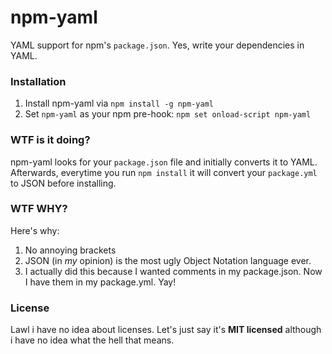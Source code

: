 
npm-yaml
========

YAML support for npm's `package.json`. Yes, write your dependencies in YAML.


### Installation

1. Install npm-yaml via `npm install -g npm-yaml`
2. Set `npm-yaml` as your npm pre-hook: `npm set onload-script npm-yaml`

### WTF is it doing?

npm-yaml looks for your `package.json` file and initially converts it to YAML. Afterwards, everytime you run `npm install` it will convert your `package.yml` to JSON before installing.

### WTF WHY?

Here's why:

1. No annoying brackets
2. JSON (in _my_ opinion) is the most ugly Object Notation language ever.
3. I actually did this because I wanted comments in my package.json. Now I have them in my package.yml. Yay!

### License

Lawl i have no idea about licenses. Let's just say it's **MIT licensed** although i have no idea what the hell that means.